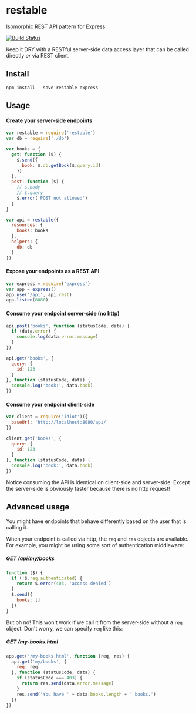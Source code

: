 # restable

Isomorphic REST API pattern for Express

[![Build Status](https://travis-ci.org/will123195/restable.svg)](https://travis-ci.org/will123195/restable)

Keep it DRY with a RESTful server-side data access layer that can be called directly *or* via REST client.

## Install

```
npm install --save restable express
```

## Usage

#### Create your server-side endpoints

```js
var restable = require('restable')
var db = require('./db')

var books = {
  get: function ($) {
    $.send({
      book: $.db.getBook($.query.id)
    })
  },
  post: function ($) {
    // $.body
    // $.query
    $.error('POST not allowed')
  }
}

var api = restable({
  resources: {
    books: books
  },
  helpers: {
    db: db
  }
})
```

#### Expose your endpoints as a REST API

```js
var express = require('express')
var app = express()
app.use('/api', api.rest)
app.listen(8080)
```

#### Consume your endpoint server-side (no http)

```js
api.post('books', function (statusCode, data) {
  if (data.error) {
    console.log(data.error.message)
  }
})

api.get('books', {
  query: {
    id: 123
  }
}, function (statusCode, data) {
  console.log('book:', data.book)
})
```

#### Consume your endpoint client-side

```js
var client = require('idiot')({
  baseUrl: 'http://localhost:8080/api/'
})

client.get('books', {
  query: {
    id: 123
  }
}, function (statusCode, data) {
  console.log('book:', data.book)
})
```

Notice consuming the API is identical on client-side and server-side. Except the server-side is obviously faster because there is no http request!

## Advanced usage

You might have endpoints that behave differently based on the user that is calling it.

When your endpoint is called via http, the `req` and `res` objects are available. For example, you might be using some sort of authentication middleware:

##### GET /api/my/books
```js
function ($) {
  if (!$.req.authenticated) {
    return $.error(403, 'access denied')
  }
  $.send({
    books: []
  })
}
```

But oh no! This won't work if we call it from the server-side without a `req` object. Don't worry, we can specify `req` like this:

##### GET /my-books.html
```js
app.get('/my-books.html', function (req, res) {
  api.get('my/books', {
    req: req
  }, function (statusCode, data) {
    if (statusCode === 403) {
      return res.send(data.error.message)
    }
    res.send('You have ' + data.books.length + ' books.')
  })
})
```